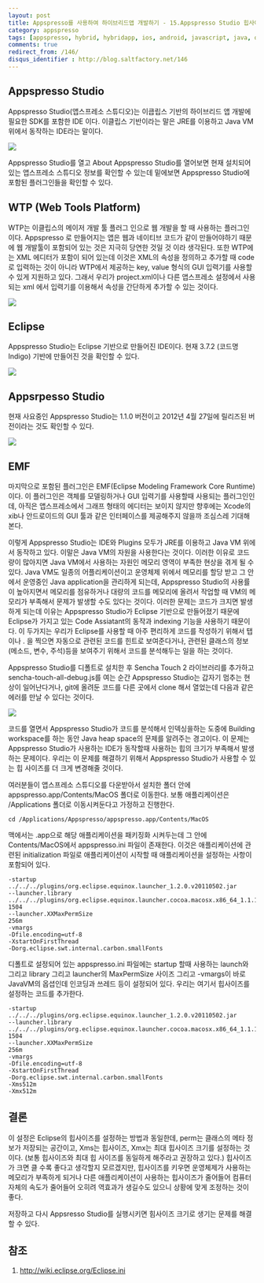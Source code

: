 ```yaml
---
layout: post
title: Appspresso를 사용하여 하이브리드앱 개발하기 - 15.Appspresso Studio 힙사이즈 문제 해결하기
category: appspresso
tags: [appspresso, hybrid, hybridapp, ios, android, javascript, java, objective-c, heap, memory]
comments: true
redirect_from: /146/
disqus_identifier : http://blog.saltfactory.net/146
---
```


## Appspresso Studio

Appspresso Studio(앱스프레소 스튜디오)는 이큽립스 기반의 하이브리드 앱 개발에 필요한 SDK를 포함한 IDE 이다. 이클립스 기반이라는 말은 JRE를 이용하고 Java VM 위에서 동작하는 IDE라는 말이다.

<!--more-->

![](http://blog.hibrainapps.net/saltfactory/images/85459ad9-e419-433a-9ad1-aa3a2ec47a61)

Appspresso Studio를 열고 About Appspresso Studio를 열어보면 현재 설치되어 있는 앱스프레소 스튜디오 정보를 확인할 수 있는데 밑에보면 Appspresso Studio에 포함된 플러그인들을 확인할 수 있다.

## WTP (Web Tools Platform)

WTP는 이클립스의 메이저 개발 툴 플러그 인으로 웹 개발을 할 때 사용하는 플러그인이다. Appspresso 로 만들어지는 앱은 웹과 네이티브 코드가 같이 만들어야하기 때문에 웹 개발툴이 포함되어 있는 것은 지극히 당연한 것일 것 이라 생각된다. 또한 WTP에는 XML 에디터가 포함이 되어 있는데 이것은 XML의 속성을 정의하고 추가할 때 code로 입력하는 것이 아니라 WTP에서 제공하는 key, value 형식의 GUI 입력기를 사용할 수 있게 지원하고 있다. 그래서 우리가 project.xml이나 다른 앱스프레소 설정에서 사용되는 xml 에서 입력기를 이용해서 속성을 간단하게 추가할 수 있는 것이다.

![](http://blog.hibrainapps.net/saltfactory/images/963680fd-12a3-40f9-8ed5-8eef5adc33b1)

## Eclipse

Appspresso Studio는 Eclipse 기반으로 만들어진 IDE이다. 현재 3.7.2 (코드명 Indigo) 기반에 만들어진 것을 확인할 수 있다.

![](http://blog.hibrainapps.net/saltfactory/images/3574359a-80e0-413d-b8ed-27b7d0d3b840)

## Appsrpesso Studio

현재 사요중인 Appspresso Studio는 1.1.0 버전이고 2012년 4월 27일에 릴리즈된 버전이라는 것도 확인할 수 있다.

![](http://blog.hibrainapps.net/saltfactory/images/b010242f-d1e0-4341-b456-a06414dd4dd2)

## EMF

마지막으로 포함된 플러그인은 EMF(Eclipse Modeling Framework Core Runtime)이다. 이 플러그인은 객체를 모델링하거나 GUI 입력기를 사용할때 사용되는 플러그인인데, 아직은 앱스프레소에서 그래프 형태의 에디터는 보이지 않지만 향후에는 Xcode의 xib나 안드로이드의 GUI 툴과 같은 인터페이스를 제공해주지 않을까 조심스레 기대해본다.

이렇게 Appspresso Studio는 IDE와 Plugins 모두가 JRE를 이용하고 Java VM 위에서 동작하고 있다. 이말은 Java VM의 자원을 사용한다는 것이다. 이러한 이유로 코드량이 많아지면 Java VM에서 사용하는 자원인 메모리 영역이 부족한 현상을 겪게 될 수 있다. Java VM도 일종의 어플리케이션이고 운영체제 위에서 메모리를 할당 받고 그 안에서 운영중인 Java application을 관리하게 되는데, Appspresso Studio의 사용률이 높아지면서 메모리를 점유하거나 대량의 코드를 메모리에 올려서 작업할 때 VM의 메모리가 부족해서 문제가 발생할 수도 있다는 것이다. 이러한 문제는 코드가 크지면 발생하게 되는데 이유는 Appspresso Studio가 Eclipse 기반으로 만들어졌기 때문에 Eclipse가 가지고 있는 Code Assiatant의 동작과 indexing 기능을 사용하기 때문이다. 이 두가지는 우리가 Eclipse를 사용할 때 아주 편리하게 코드를 작성하기 위해서 탭이나 . 을 찍으면 자동으로 관련된 코드를 힌트로 보여준다거나, 관련된 클래스의 정보(메소드, 변수, 주석)등을 보여주기 위해서 코드를 분석해두는 일을 하는 것이다.

Appspresso Studio를 디폴트로 설치한 후 Sencha Touch 2 라이브러리를 추가하고 sencha-touch-all-debug.js를 여는 순간 Appspresso Studio는 갑자기 멈추는 현상이 일어난다거나, git에 올려둔 코드를 다른 곳에서 clone 해서 열었는데 다음과 같은 에러를 만날 수 있다는 것이다.

![](http://blog.hibrainapps.net/saltfactory/images/4552cef6-f7ee-4665-a4b3-c41394d47628)

코드를 열면서 Appspresso Studio가 코드를 분석해서 인덱싱을하는 도중에 Building workspace를 하는 동안 Java heap space의 문제를 알려주는 경고이다. 이 문제는 Appspresso Studio가 사용하는 IDE가 동작할때 사용하는 힙의 크기가 부족해서 발생하는 문제이다. 우리는 이 문제를 해결하기 위해서 Appspresso Studio가 사용할 수 있는 힙 사이즈를 더 크게 변경해줄 것이다.

여러분들이 앱스프레소 스튜디오를 다운받아서 설치한 폴더 안에 appspresso.app/Contents/MacOS 폴더로 이동한다. 보통 애플리케이션은 /Applications  폴더로 이동시켜둔다고 가정하고 진행한다.

```text
cd /Applications/Appspresso/appspresso.app/Contents/MacOS
```

맥에서는 .app으로 해당 애플리케이션을 패키징화 시켜두는데 그 안에 Contents/MacOS에서 appspresso.ini 파일이 존재한다. 이것은 애플리케이션에 관련된 initialization 파일로 애플리케이션이 시작할 때 애플리케이션을 설정하는 사항이 포함되어 있다.

```text
-startup
../../../plugins/org.eclipse.equinox.launcher_1.2.0.v20110502.jar
--launcher.library
../../../plugins/org.eclipse.equinox.launcher.cocoa.macosx.x86_64_1.1.101.v20120109-1504
--launcher.XXMaxPermSize
256m
-vmargs
-Dfile.encoding=utf-8
-XstartOnFirstThread
-Dorg.eclipse.swt.internal.carbon.smallFonts
```

디폴트로 설정되어 있는 appspresso.ini 파일에는 startup 할때 사용하는 launch와 그리고 library 그리고 launcher의 MaxPermSize 사이즈 그리고 -vmargs이 바로 JavaVM의 옵셥인데 인코딩과 쓰레드 등이 설정되어 있다.
우리는 여기서 힙사이즈를 설정하는 코드를 추가한다.

```text
-startup
../../../plugins/org.eclipse.equinox.launcher_1.2.0.v20110502.jar
--launcher.library
../../../plugins/org.eclipse.equinox.launcher.cocoa.macosx.x86_64_1.1.101.v20120109-1504
--launcher.XXMaxPermSize
256m
-vmargs
-Dfile.encoding=utf-8
-XstartOnFirstThread
-Dorg.eclipse.swt.internal.carbon.smallFonts
-Xms512m
-Xmx512m
```

## 결론

이 설정은 Eclipse의 힙사이즈를 설정하는 방법과 동일한데, perm는 클래스의 메타 정보가 저장되는 공간이고, Xms는 힙사이즈, Xmx는 최대 힙사이즈 크기를 설정하는 것이다. (보통 힙사이즈와 최대 힙 사이즈를 동일하게 해주라고 권장하고 있다.) 힙사이즈가 크면 클 수록 좋다고 생각할지 모르겠지만, 힙사이즈를 키우면 운영체제가 사용하는 메모리가 부족하게 되거나 다른 애플리케이션이 사용하는 힙사이즈가 줄어들어 컴퓨터 자체의 속도가 줄어들어 오히려 역효과가 생길수도 있으니 상황에 맞게 조정하는 것이 좋다.

저장하고 다시 Appsresso Studio를 실행시키면 힘사이즈 크기로 생기는 문제를 해결할 수 있다.

## 참조

1. http://wiki.eclipse.org/Eclipse.ini


